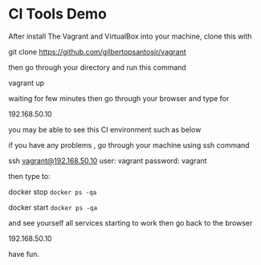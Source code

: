 # CI Tools Demo

After install The Vagrant and VirtualBox into your machine, clone this with 

git clone https://github.com/gilbertopsantosjr/vagrant

then go through your directory  and run this command 

vagrant up  

waiting for few minutes then go through your browser and type for 

192.168.50.10 

you may be able to see this CI environment such as below

if you have any problems , go through your machine using ssh command 

ssh vagrant@192.168.50.10 
user: vagrant
password: vagrant 

then type to: 

docker stop `docker ps -qa`

docker start `docker ps -qa`

and see yourself all services starting to work then go back to the browser 

192.168.50.10


have fun. 
